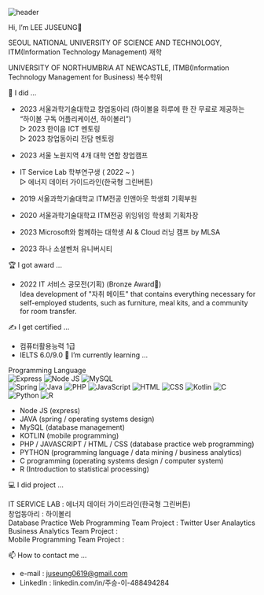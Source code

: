 ![header](https://capsule-render.vercel.app/api?type=wave&color=auto&height=300&section=header&text=LEE%20JUSEUNG&fontSize=90)

Hi, I’m LEE JUSEUNG👋

SEOUL NATIONAL UNIVERSITY OF SCIENCE AND TECHNOLOGY, ITM(Information Technology Management) 재학

UNIVERSITY OF NORTHUMBRIA AT NEWCASTLE, ITMB(Information Technology Management for Business) 복수학위


📔 I did ...

- 2023 서울과학기술대학교 창업동아리 (하이볼을 하루에 한 잔 무료로 제공하는 “하이볼 구독 어플리케이션, 하이볼리”)  
    ▷ 2023 한이음 ICT 멘토링  
    ▷ 2023 창업동아리 전담 멘토링  

- 2023 서울 노원지역 4개 대학 연합 창업캠프

  
- IT Service Lab 학부연구생  ( 2022 ~ )  
    ▷ 에너지 데이터 가이드라인(한국형 그린버튼)

- 2019 서울과학기술대학교 ITM전공 인앤아웃 학생회 기획부원
- 2020 서울과학기술대학교 ITM전공 위잉위잉 학생회 기획차장
- 2023 Microsoft와 함께하는 대학생 AI & Cloud 러닝 캠프 by MLSA
- 2023 하나 소셜벤처 유니버시티


🏆 I got award ...


- 2022 IT 서비스 공모전(기획) (Bronze Award🥉)  
    Idea development of "자취 메이트" that contains everything necessary for self-employed students, such as furniture, meal kits, and a community for room transfer.
    


✍ I get certified ...
- 컴퓨터활용능력 1급
- IELTS 6.0/9.0
🌱 I’m currently learning ...

Programming Language  
![Express](https://img.shields.io/badge/Express-000000?style=flat-square&logo=Express&logoColor=white)
 ![Node JS](https://img.shields.io/badge/Node.js-339933?style=flat-square&logo=Node.js&logoColor=white) ![MySQL](https://img.shields.io/badge/MySQL-4479A1?style=flat-square&logo=MySQL&logoColor=white)  
![Spring](https://img.shields.io/badge/Spring-6DB33F?style=flat-square&logo=Spring&logoColor=white)
 ![Java](https://img.shields.io/badge/Java-007396?style=flat-square&logo=Java&logoColor=white)   ![PHP](https://img.shields.io/badge/PHP-777BB4?style=flat-square&logo=PHP&logoColor=white) ![JavaScript](https://img.shields.io/badge/JavaScript-F7DF1E?style=flat-square&logo=JavaScript&logoColor=black) ![HTML](https://img.shields.io/badge/HTML-E34F26?style=flat-square&logo=HTML5&logoColor=white) ![CSS](https://img.shields.io/badge/CSS-1572B6?style=flat-square&logo=CSS3&logoColor=white) ![Kotlin](https://img.shields.io/badge/Kotlin-0095D5?style=flat-square&logo=Kotlin&logoColor=white) ![C](https://img.shields.io/badge/C-A8B9CC?style=flat-square&logo=C&logoColor=white)
![Python](https://img.shields.io/badge/Python-3766AB?style=flat-square&logo=Python&logoColor=white)  ![R](https://img.shields.io/badge/R-276DC3?style=flat-square&logo=R&logoColor=white)

- Node JS (express)
- JAVA (spring / operating systems design)
- MySQL (database management)
- KOTLIN (mobile programming)
- PHP / JAVASCRIPT / HTML / CSS (database practice web programming)
- PYTHON (programming language / data mining / business analytics)
- C programming (operating systems design / computer system)
- R (Introduction to statistical processing)




💻 I did project ...

IT SERVICE LAB : 에너지 데이터 가이드라인(한국형 그린버튼)  
창업동아리 : 하이볼리  
Database Practice Web Programming Team Project : Twitter User Analaytics  
Business Analytics Team Project :   
Mobile Programming Team Project :   


📫 How to contact me ...

- e-mail : juseung0619@gmail.com
- LinkedIn : linkedin.com/in/주승-이-488494284
